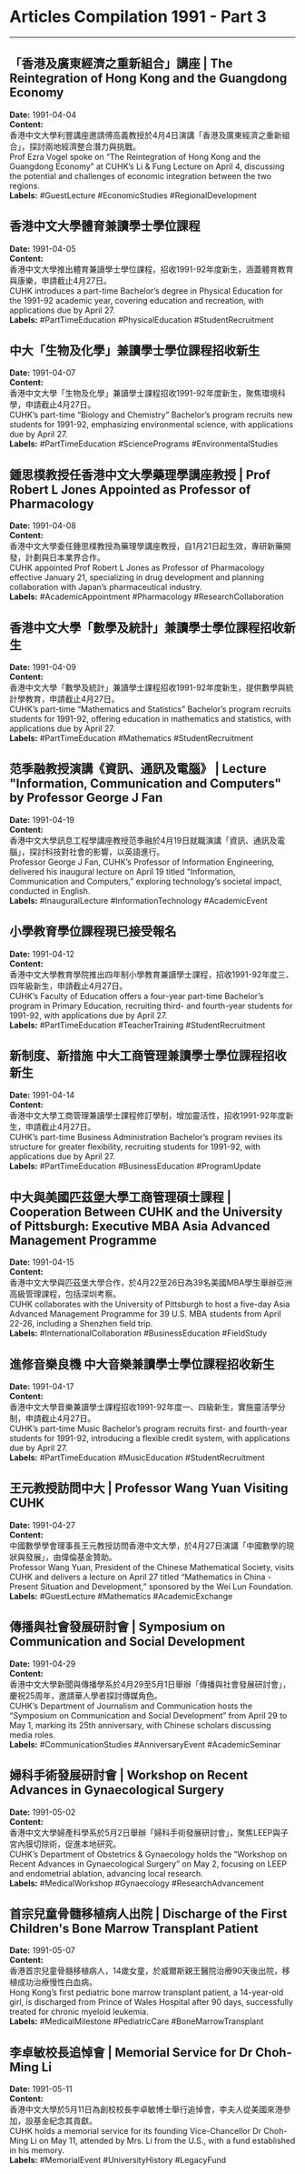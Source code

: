 # Articles Compilation 1991 - Part 3

---

## 「香港及廣東經濟之重新組合」講座 | The Reintegration of Hong Kong and the Guangdong Economy  
**Date:** 1991-04-04  
**Content:**  
香港中文大學利豐講座邀請傅高義教授於4月4日演講「香港及廣東經濟之重新組合」，探討兩地經濟整合潛力與挑戰。  
Prof Ezra Vogel spoke on “The Reintegration of Hong Kong and the Guangdong Economy” at CUHK’s Li & Fung Lecture on April 4, discussing the potential and challenges of economic integration between the two regions.  
**Labels:** #GuestLecture #EconomicStudies #RegionalDevelopment  

## 香港中文大學體育兼讀學士學位課程  
**Date:** 1991-04-05  
**Content:**  
香港中文大學推出體育兼讀學士學位課程，招收1991-92年度新生，涵蓋體育教育與康樂，申請截止4月27日。  
CUHK introduces a part-time Bachelor’s degree in Physical Education for the 1991-92 academic year, covering education and recreation, with applications due by April 27.  
**Labels:** #PartTimeEducation #PhysicalEducation #StudentRecruitment  

## 中大「生物及化學」兼讀學士學位課程招收新生  
**Date:** 1991-04-07  
**Content:**  
香港中文大學「生物及化學」兼讀學士課程招收1991-92年度新生，聚焦環境科學，申請截止4月27日。  
CUHK’s part-time “Biology and Chemistry” Bachelor’s program recruits new students for 1991-92, emphasizing environmental science, with applications due by April 27.  
**Labels:** #PartTimeEducation #SciencePrograms #EnvironmentalStudies  

## 鍾思樸教授任香港中文大學藥理學講座教授 | Prof Robert L Jones Appointed as Professor of Pharmacology  
**Date:** 1991-04-08  
**Content:**  
香港中文大學委任鍾思樸教授為藥理學講座教授，自1月21日起生效，專研新藥開發，計劃與日本業界合作。  
CUHK appointed Prof Robert L Jones as Professor of Pharmacology effective January 21, specializing in drug development and planning collaboration with Japan’s pharmaceutical industry.  
**Labels:** #AcademicAppointment #Pharmacology #ResearchCollaboration  

## 香港中文大學「數學及統計」兼讀學士學位課程招收新生  
**Date:** 1991-04-09  
**Content:**  
香港中文大學「數學及統計」兼讀學士課程招收1991-92年度新生，提供數學與統計學教育，申請截止4月27日。  
CUHK’s part-time “Mathematics and Statistics” Bachelor’s program recruits students for 1991-92, offering education in mathematics and statistics, with applications due by April 27.  
**Labels:** #PartTimeEducation #Mathematics #StudentRecruitment  

## 范季融教授演講《資訊、通訊及電腦》 | Lecture "Information, Communication and Computers" by Professor George J Fan  
**Date:** 1991-04-19  
**Content:**  
香港中文大學訊息工程學講座教授范季融於4月19日就職演講「資訊、通訊及電腦」，探討科技對社會的影響，以英語進行。  
Professor George J Fan, CUHK’s Professor of Information Engineering, delivered his inaugural lecture on April 19 titled “Information, Communication and Computers,” exploring technology’s societal impact, conducted in English.  
**Labels:** #InauguralLecture #InformationTechnology #AcademicEvent  

## 小學教育學位課程現已接受報名  
**Date:** 1991-04-12  
**Content:**  
香港中文大學教育學院推出四年制小學教育兼讀學士課程，招收1991-92年度三、四年級新生，申請截止4月27日。  
CUHK’s Faculty of Education offers a four-year part-time Bachelor’s program in Primary Education, recruiting third- and fourth-year students for 1991-92, with applications due by April 27.  
**Labels:** #PartTimeEducation #TeacherTraining #StudentRecruitment  

## 新制度、新措施 中大工商管理兼讀學士學位課程招收新生  
**Date:** 1991-04-14  
**Content:**  
香港中文大學工商管理兼讀學士課程修訂學制，增加靈活性，招收1991-92年度新生，申請截止4月27日。  
CUHK’s part-time Business Administration Bachelor’s program revises its structure for greater flexibility, recruiting students for 1991-92, with applications due by April 27.  
**Labels:** #PartTimeEducation #BusinessEducation #ProgramUpdate  

## 中大與美國匹茲堡大學工商管理碩士課程 | Cooperation Between CUHK and the University of Pittsburgh: Executive MBA Asia Advanced Management Programme  
**Date:** 1991-04-15  
**Content:**  
香港中文大學與匹茲堡大學合作，於4月22至26日為39名美國MBA學生舉辦亞洲高級管理課程，包括深圳考察。  
CUHK collaborates with the University of Pittsburgh to host a five-day Asia Advanced Management Programme for 39 U.S. MBA students from April 22-26, including a Shenzhen field trip.  
**Labels:** #InternationalCollaboration #BusinessEducation #FieldStudy  

## 進修音樂良機 中大音樂兼讀學士學位課程招收新生  
**Date:** 1991-04-17  
**Content:**  
香港中文大學音樂兼讀學士課程招收1991-92年度一、四級新生，實施靈活學分制，申請截止4月27日。  
CUHK’s part-time Music Bachelor’s program recruits first- and fourth-year students for 1991-92, introducing a flexible credit system, with applications due by April 27.  
**Labels:** #PartTimeEducation #MusicEducation #StudentRecruitment  

## 王元教授訪問中大 | Professor Wang Yuan Visiting CUHK  
**Date:** 1991-04-27  
**Content:**  
中國數學學會理事長王元教授訪問香港中文大學，於4月27日演講「中國數學的現狀與發展」，由偉倫基金贊助。  
Professor Wang Yuan, President of the Chinese Mathematical Society, visits CUHK and delivers a lecture on April 27 titled “Mathematics in China - Present Situation and Development,” sponsored by the Wei Lun Foundation.  
**Labels:** #GuestLecture #Mathematics #AcademicExchange  

## 傳播與社會發展研討會 | Symposium on Communication and Social Development  
**Date:** 1991-04-29  
**Content:**  
香港中文大學新聞與傳播學系於4月29至5月1日舉辦「傳播與社會發展研討會」，慶祝25周年，邀請華人學者探討傳媒角色。  
CUHK’s Department of Journalism and Communication hosts the “Symposium on Communication and Social Development” from April 29 to May 1, marking its 25th anniversary, with Chinese scholars discussing media roles.  
**Labels:** #CommunicationStudies #AnniversaryEvent #AcademicSeminar  

## 婦科手術發展研討會 | Workshop on Recent Advances in Gynaecological Surgery  
**Date:** 1991-05-02  
**Content:**  
香港中文大學婦產科學系於5月2日舉辦「婦科手術發展研討會」，聚焦LEEP與子宮內膜切除術，促進本地研究。  
CUHK’s Department of Obstetrics & Gynaecology holds the “Workshop on Recent Advances in Gynaecological Surgery” on May 2, focusing on LEEP and endometrial ablation, advancing local research.  
**Labels:** #MedicalWorkshop #Gynaecology #ResearchAdvancement  

## 首宗兒童骨髓移植病人出院 | Discharge of the First Children's Bone Marrow Transplant Patient  
**Date:** 1991-05-07  
**Content:**  
香港首宗兒童骨髓移植病人，14歲女童，於威爾斯親王醫院治療90天後出院，移植成功治療慢性白血病。  
Hong Kong’s first pediatric bone marrow transplant patient, a 14-year-old girl, is discharged from Prince of Wales Hospital after 90 days, successfully treated for chronic myeloid leukemia.  
**Labels:** #MedicalMilestone #PediatricCare #BoneMarrowTransplant  

## 李卓敏校長追悼會 | Memorial Service for Dr Choh-Ming Li  
**Date:** 1991-05-11  
**Content:**  
香港中文大學於5月11日為創校校長李卓敏博士舉行追悼會，李夫人從美國來港參加，設基金紀念其貢獻。  
CUHK holds a memorial service for its founding Vice-Chancellor Dr Choh-Ming Li on May 11, attended by Mrs. Li from the U.S., with a fund established in his memory.  
**Labels:** #MemorialEvent #UniversityHistory #LegacyFund  